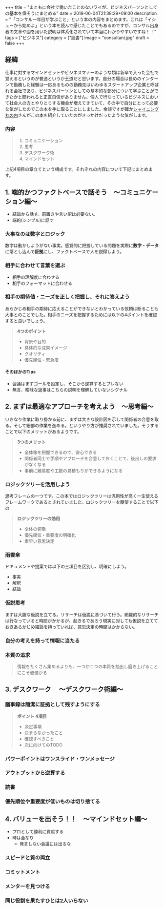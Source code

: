 +++
title = "まともに会社で働いたことのないワイが、ビジネスパーソンとしての基本を偉そうにまとめる"
date = 2019-06-04T21:38:29+09:00
description = "「コンサル一年目が学ぶこと」という本の内容をまとめます。これは「イシューから始めよ」という本を読んで感じたことでもあるのですが、コンサル出身者の文章や図を用いた説明は体系化されていて本当にわかりやすいですね！！"
tags = ["ビジネス"]
category = ["読書"]
image = "consultant.jpg"
draft = false
+++
## 経緯
仕事に対するマインドセットやビジネスマナーのような類は新卒で入った会社で覚えるというのが普通というか王道だと思います。自分の場合は長めのインターンで勤務した経験は一応あるものの勤務先はいわゆるスタートアップ企業と呼ばれる会社であり、ビジネスパーソンとしての基本的な部分について学ぶことができたかと問われると正直自信がありません。個人で行なっているビジネスにおいて社会人の方とやりとりする機会が増えてきていて、その中で自分にとって必要な気がしたのでこの本を手に取ることにしました。余談ですが確か[シャイニング丸の内](https://twitter.com/shimaru365)さんがこの本を紹介していたのがきっかけだったような気がします。

### 内容
> 1. コミュニケーション
> 2. 思考
> 3. デスクワーク術
> 4. マインドセット

上記4項目の章立てという構成です。それぞれの内容について下記にまとめます。

## 1. 端的かつファクトベースで話そう　〜コミュニケーション編〜
- 結論から話す。前置きや言い訳は必要ない。
- 端的(シンプル)に話す

### 大事なのは数字とロジック
数字は動かしようがない事実。感覚的に把握している問題を実際に**数字・データ**に落とし込んで**証拠**にし、ファクトベースで人を説得しよう。

### 相手に合わせて言葉を選ぶ
- 相手の理解度に合わせる
- 相手のフォーマットに合わせる

### 相手の期待値・ニーズを正しく把握し、それに答えよう
あらかじめ相手の期待に応えることができないとわかっている依頼は断ることも大事とのことでした。相手のニーズを把握するためには以下の4ポイントを確認すると良いでしょう。

> **4つのポイント**
>
> - 背景や目的  
> - 具体的な成果イメージ
> - クオリティ
> - 優先順位・緊急度

#### そのほかのTips
- 会議はまずゴールを設定し、そこから逆算するとブレない
- 無言、曖昧な返事はこちらの説明を理解していないシグナル

## 2. まずは最適なアプローチを考えよう　〜思考編〜
いきなり作業に取り掛かる前に、まずは大きな設計図を示して関係者の合意を取る。そして細部の作業を進める。というやり方が推奨されていました。そうすることで以下のメリットがあるようです。

> **3つのメリット**
> 
> - 全体像を把握できるので、安心できる
> - 関係者同士で手順やアプローチを合意しておくことで、後出しの要求がなくなる
> - 事前に難易度や工数の見積もりができるようになる

###  ロジックツリーを活用しよう
思考フレームの一つです。この本ではロジックツリーは汎用性が高く一生使えるフレームワークであるとされていました。ロジックツリーを駆使することで以下の

> **ロジックツリーの効用**
> 
> - 全体の俯瞰
> - 優先順位・重要度の明確化
> - 素早い意思決定

### 雨雲傘
ドキュメントや提案では以下の三項目を区別し、明確にしよう。

- 事実
- 解釈
- 結論

### 仮説思考
まずは大胆な仮説を立てる。リサーチは仮説に基づいて行う。網羅的なリサーチは行なっていると時間がかかるが、起きるであろう現実に対しても仮説を立てておきあらかじめ結論を持っていれば、意思決定の時間はかからない。

### 自分の考えを持って情報に当たる
### 本質の追求
> 情報をたくさん集めるよりも、一つか二つの本質を抽出し磨き上げることにこそ価値がる

## 3. デスクワーク 　〜デスクワーク術編〜
### 議事録は簡潔に証拠として残すようにする
> **ポイント 4項目**
> 
> - 決定事項
> - 決まらなかったこと
> - 確認すべきこと
> - 次に向けてのTODO

### パワーポイントはワンスライド・ワンメッセージ
### アウトプットから逆算する
### 読書
### 優先順位や重要度が低いものは切り捨てる

## 4. バリューを出そう！！　〜マインドセット編〜
- プロとして勝利に貢献する
- 時は金なり
	- 発言しない会議には出るな

###  スピードと質の両立
###  コミットメント
### メンターを見つける
### 同じ役割を果たすひとは2人いらない